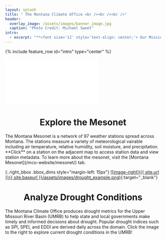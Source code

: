 ```yaml
---
layout: splash
title: " The Montana Climate Office <br /><br /><br />"
header:
  overlay_image: /assets/images/banner_image.jpg
  caption: "Photo Credit: Michael Sweet"
intro: 
  - excerpt: "**<font size='12' style='text-align: center;'> Our Mission</font>** <br /> The Montana Climate Office aims to provide high-quality, timely, relevant, and scientifically based climate information and services to Montanans. As Montana's official climate data stewards, we strive to provide information for specific sectors of interest by either geography or industry, and assist stakeholders in adapting climate products to their needs."
---
```


{% include feature_row id="intro" type="center" %}

<div class="left_bbox bbox_dims"><iframe class="iframe_size" src="assets/maps/mesonet_map.html" frameborder="0px" float="left"></iframe></div>

<h1 style="text-align: center;">Explore the Mesonet</h1>
The Montana Mesonet is a network of 97 weather stations spread across Montana. The stations measure a variety of meteorological vairable including air temperature, relative humidity, soil moisture, and precipitation. **Click** on a station on the adjacent map to access station data and view station metadata. To learn more about the mesonet, visit the [Montana Mesonet](/mco-website/mesonet/) tab.

<!-- This makes a nice horizontal rule between sections. -->
<div class="feature__wrapper"></div>

{:.right_bbox .bbox_dims style="margin-left: 15px"}
[![image-right]({{ site.url }}{{ site.baseurl }}/assets/images/drought_example.png)](https://drought.climate.umt.edu/){:target="_blank"}

<h1 style="text-align: center;">Analyze Drought Conditions</h1>
The Montana Climate Office produces drought metrics for the Upper Missouri River Basin (UMRB) to help state and local governments make timely and informed decisions about drought. Popular drought indices such as SPI, SPEI, and EDDI are derived daily across the domain. Click the image to the right to explore current drought conditions in the UMRB!

<!-- This makes a nice horizontal rule between sections. -->
<div class="feature__wrapper"></div>